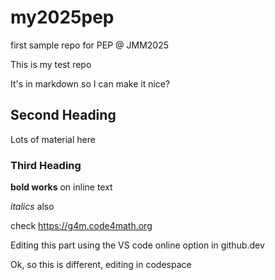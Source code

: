 # my2025pep

first sample repo for PEP @ JMM2025

This is my test repo

It's in markdown so I can make it nice?

## Second Heading

Lots of material here

### Third Heading

**bold works** on inline text

_italics_ also

check <https://g4m.code4math.org>

Editing this part using the VS code online option in github.dev

Ok, so this is different, editing in codespace
